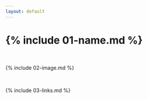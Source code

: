 ```yaml
---
layout: default
---
```


# {% include 01-name.md %}

<br>

{% include 02-image.md %}

<br>

{% include 03-links.md %}
